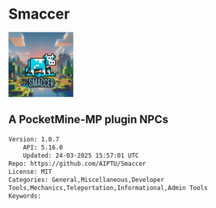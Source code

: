 # Smaccer
<img src="https://raw.githubusercontent.com/AIPTU/Smaccer/b631e58bbe0ad7f4d4ac1c077c4e047238ec5eb9/icon.png" width="128" height="128" />

## A PocketMine-MP plugin NPCs
```properties
Version: 1.0.7
    API: 5.16.0
    Updated: 24-03-2025 15:57:01 UTC
Repo: https://github.com/AIPTU/Smaccer
License: MIT
Categories: General,Miscellaneous,Developer Tools,Mechanics,Teleportation,Informational,Admin Tools
Keywords: 
```